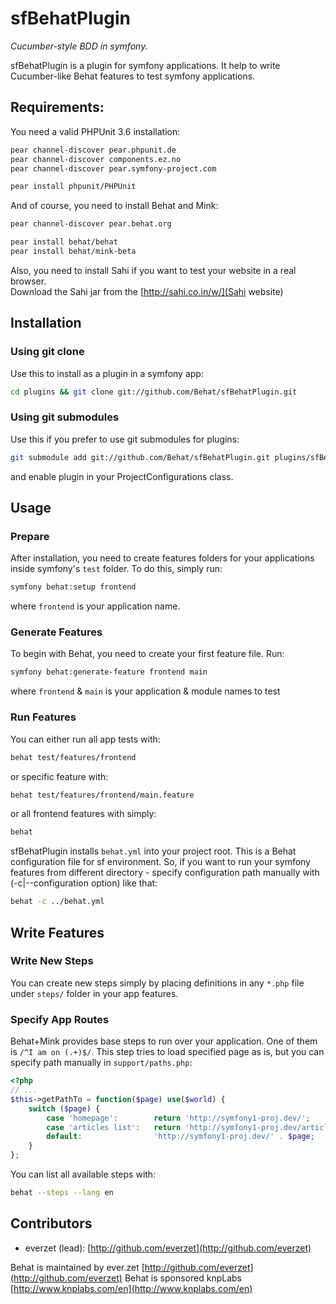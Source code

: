 # sfBehatPlugin #

*Cucumber-style BDD in symfony.*

sfBehatPlugin is a plugin for symfony applications. It help to write Cucumber-like Behat features to test symfony applications.

## Requirements:

You need a valid PHPUnit 3.6 installation:

``` bash
pear channel-discover pear.phpunit.de
pear channel-discover components.ez.no
pear channel-discover pear.symfony-project.com

pear install phpunit/PHPUnit
```

And of course, you need to install Behat and Mink:

``` bash
pear channel-discover pear.behat.org

pear install behat/behat
pear install behat/mink-beta
```

Also, you need to install Sahi if you want to test your website in a real browser.  
Download the Sahi jar from the [http://sahi.co.in/w/](Sahi website)

## Installation ##

### Using git clone ###

Use this to install as a plugin in a symfony app:

``` bash
cd plugins && git clone git://github.com/Behat/sfBehatPlugin.git
```

### Using git submodules ###

Use this if you prefer to use git submodules for plugins:

``` bash
git submodule add git://github.com/Behat/sfBehatPlugin.git plugins/sfBehatPlugin
```

and enable plugin in your ProjectConfigurations class.

## Usage ##

### Prepare ###

After installation, you need to create features folders for your applications inside symfony's `test` folder. To do this, simply run:

``` bash
symfony behat:setup frontend
```

where `frontend` is your application name.

### Generate Features ###

To begin with Behat, you need to create your first feature file. Run:

``` bash
symfony behat:generate-feature frontend main
```

where `frontend` & `main` is your application & module names to test

### Run Features ###

You can either run all app tests with:

``` bash
behat test/features/frontend
```

or specific feature with:

``` bash
behat test/features/frontend/main.feature
```

or all frontend features with simply:

``` bash
behat
```

sfBehatPlugin installs `behat.yml` into your project root. This is a Behat configuration file for sf environment. So, if
you want to run your symfony features from different directory - specify configuration path manually with
(-c|--configuration option) like that:

``` bash
behat -c ../behat.yml
```

## Write Features ##

### Write New Steps ###

You can create new steps simply by placing definitions in any `*.php` file under `steps/` folder in your app features.

### Specify App Routes ###

Behat+Mink provides base steps to run over your application. One of them is `/^I am on (.+)$/`. This step tries to load specified page as is, but you can specify path manually in `support/paths.php`:

``` php
<?php
// ...
$this->getPathTo = function($page) use($world) {
    switch ($page) {
        case 'homepage':        return 'http://symfony1-proj.dev/';
        case 'articles list':   return 'http://symfony1-proj.dev/articles';
        default:                'http://symfony1-proj.dev/' . $page;
    }
};
```

You can list all available steps with:

``` bash
behat --steps --lang en
```

## Contributors ##

* everzet (lead): [http://github.com/everzet](http://github.com/everzet)

Behat is maintained by ever.zet [http://github.com/everzet](http://github.com/everzet)
Behat is sponsored knpLabs [http://www.knplabs.com/en](http://www.knplabs.com/en)
